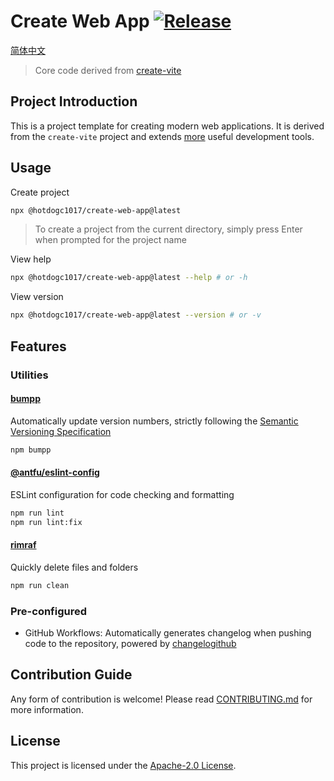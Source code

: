 # Create Web App [![Release](https://github.com/hotdogc1017/create-web-app/actions/workflows/release.yml/badge.svg)](https://github.com/hotdogc1017/create-web-app/actions/workflows/release.yml)

[简体中文](README.md)

> Core code derived from [create-vite](https://github.com/vitejs/vite/tree/main/packages/create-vite)

## Project Introduction
This is a project template for creating modern web applications. It is derived from the `create-vite` project and extends [more](#features) useful development tools.

## Usage

Create project
```bash
npx @hotdogc1017/create-web-app@latest
```

> To create a project from the current directory, simply press Enter when prompted for the project name

View help
```bash
npx @hotdogc1017/create-web-app@latest --help # or -h
```

View version
```bash
npx @hotdogc1017/create-web-app@latest --version # or -v
```

## Features

### Utilities
#### [bumpp](https://github.com/antfu/bumpp)
Automatically update version numbers, strictly following the [Semantic Versioning Specification](https://semver.org/)
```bash
npm bumpp
```

#### [@antfu/eslint-config](https://github.com/antfu/eslint-config)
ESLint configuration for code checking and formatting
```bash
npm run lint
npm run lint:fix
```

#### [rimraf](https://github.com/isaacs/rimraf#readme)
Quickly delete files and folders
```bash
npm run clean
```

### Pre-configured
 - GitHub Workflows: Automatically generates changelog when pushing code to the repository, powered by [changelogithub](https://github.com/antfu/changelogithub)

## Contribution Guide
Any form of contribution is welcome! Please read [CONTRIBUTING.md](CONTRIBUTING.md) for more information.

## License
This project is licensed under the [Apache-2.0 License](LICENSE).
